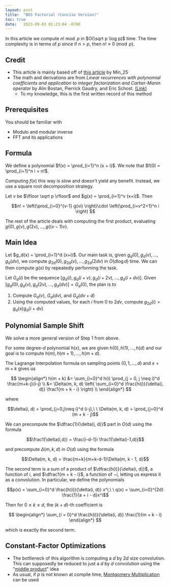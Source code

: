```yaml
---
layout: post
title:  "BGS Factorial (Concise Version)"
toc: true
date:   2023-09-03 01:23:04 -0700
---
```


In this article we compute $n! \bmod p$ in
$O(\sqrt p \log p)$ time.
The time complexity is in terms of $p$ since if $n > p$, then $n! \equiv 0 \pmod p$.

## Credit

- This article is mainly based off of [this article](https://web.archive.org/web/20201026035551/https://min-25.hatenablog.com/entry/2017/04/10/215046) by Min_25
- The math and derivations are from *Linear recurrences with polynomial coefficients and application to integer factorization and Cartier-Manin operator* by Alin Bostan, Pierrick Gaudry, and Eric Schost. [(Link)](https://mathexp.eu/bostan/publications/BoGaSc07.pdf)
	- To my knowledge, this is the first written record of this method

## Prerequisites

You should be familiar with
- Modulo and modular inverse
- FFT and its applications

## Formula

We define a polynomial $f(x) = \prod_{i=1}^n (x + i)$. We note that $f(0) = \prod_{i=1}^n i = n!$.

Computing $f(x)$ this way is slow and doesn't yield any benefit. Instead, we use a square root decomposition strategy.

Let $v$ be $\lfloor \sqrt p \rfloor$ and $g(x) = \prod_{i=1}^v (x+i)$. Then

$$n! = \left(\prod_{i=0}^{v-1} g(vi) \right)\cdot \left(\prod_{i=v^2+1}^n i \right) $$

The rest of the article deals with computing the first product, evaluating $g(0), g(v), g(2v), \dots, g((v - 1)v)$.

## Main Idea

Let $g_d(x) = \prod_{i=1}^d (x+i)$. Our main task is, given
$g_d(0), g_d(v), \dots, g_d(dv)$, we compute
$g_{2d}(0), g_{2d}(v), \dots, g_{2d}(2dv)$ in $O(d \log d)$ time. We can then compute $g(x)$ by repeatedly performing the task.

Let $G_d(i)$ be the sequence
$[g_d(i), g_d(i + v), g_d(i + 2v), \dots, g_d(i + dv)]$. Given $[g_d(0), g_d(v), g_d(2v), \dots, g_d(dv)] = G_d(0)$, the plan is to

1. Compute $G_d(v)$, $G_d(dv)$, and $G_d(dv + d)$
2. Using the computed values, for each $i$ from $0$ to $2dv$, compute $g_{2d}(i) = g_d(x) g_d(i + dv)$

## Polynomial Sample Shift

We solve a more general version of Step 1 from above.

For some degree-$d$ polynomial $h(x)$, we are given $h(0), h(1), \dots, h(d)$ and
our goal is to compute $h(m), h(m + 1), \dots, h(m + d)$.

The Lagrange Interpolation formula on sampling points $(0, 1, \dots, d)$ and $x = m + k$ gives us

$$
\begin{align*}
h(m + k) &= \sum_{i=0}^d h(i) \prod_{j = 0, j \neq i}^d \frac{m+k-j}{i-j} \\
&= \Delta(m, k, d) \left( \sum_{i=0}^d \frac{h(i)}{\delta(i, d)} \frac1{m + k - i} \right) \\
\end{align*}
$$

where

$$\delta(i, d) = \prod_{j=0,j\neq i}^d (i-j),\ \ \Delta(m, k, d) = \prod_{j=0}^d (m + k - j)$$


We can precompute the $\dfrac{1}{\delta(i, d)}$ part in $O(d)$ using the
formula

$$\frac1{\delta(i,d)} = \frac{i-d-1}i \frac1{\delta(i-1,d)}$$

and precompute $\Delta(m, k, d)$ in $O(d)$ using the formula

$$\Delta(m, k, d) = \frac{m+k}{m+k-d-1}\Delta(m, k - 1, d)$$

The second term is a sum of a product of $\dfrac{h(i)}{\delta(i, d)}$, a function of $i$, and
$\dfrac1{m + k - i}$, a function of $-i$, letting us express it as a convolution. In particular, we define the polynomials

$$p(x) = \sum_{i=0}^d \frac{h(i)}{\delta(i, d)} x^i,\ \ q(x) = \sum_{i=0}^{2d} \frac{1}{a + i - d}x^i$$

Then for $0 \leq k \leq d$, the
$(k + d)$-th coefficient is

$$
\begin{align*}
\sum_{i = 0}^d
\frac{h(i)}{\delta(i, d)} \frac{1}{m + k - i}
\end{align*}
$$

which is exactly the second term.

## Constant-Factor Optimizations

- The bottleneck of this algorithm is computing a $d$ by $2d$ size convolution. This can supposedly
be reduced to just a $d$ by $d$ convolution using the "[middle product](https://inria.hal.science/inria-00071921/document)" idea
- As usual, if $p$ is not known at compile time, [Montgomery Multiplication](https://cp-algorithms.com/algebra/montgomery_multiplication.html) can be used